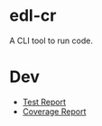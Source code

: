 # edl-cr

A CLI tool to run code.

# Dev

- [Test Report](./dev/reports/test/index.html)
- [Coverage Report](./dev/reports/coverage/index.html)
